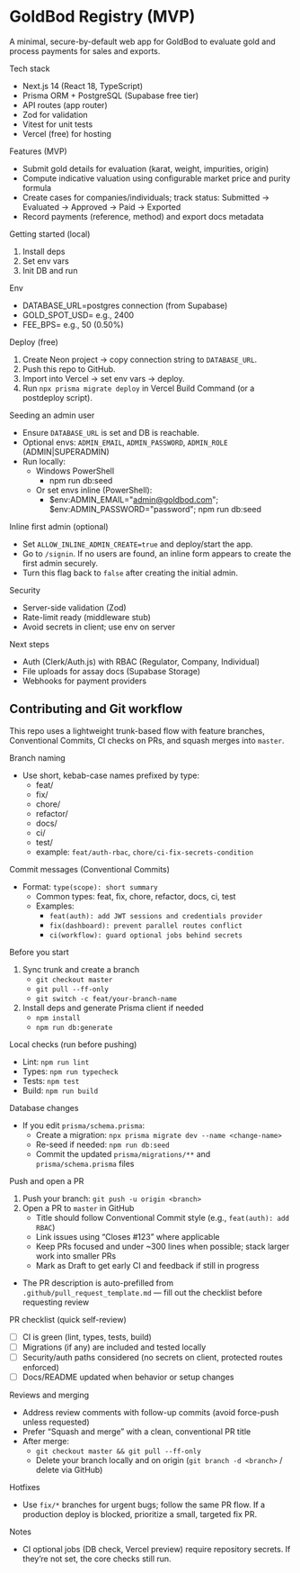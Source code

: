 # GoldBod Registry (MVP)

A minimal, secure-by-default web app for GoldBod to evaluate gold and process payments for sales and exports.

Tech stack

- Next.js 14 (React 18, TypeScript)
- Prisma ORM + PostgreSQL (Supabase free tier)
- API routes (app router)
- Zod for validation
- Vitest for unit tests
- Vercel (free) for hosting

Features (MVP)

- Submit gold details for evaluation (karat, weight, impurities, origin)
- Compute indicative valuation using configurable market price and purity formula
- Create cases for companies/individuals; track status: Submitted → Evaluated → Approved → Paid → Exported
- Record payments (reference, method) and export docs metadata

Getting started (local)

1. Install deps
2. Set env vars
3. Init DB and run

Env

- DATABASE_URL=postgres connection (from Supabase)
- GOLD_SPOT_USD= e.g., 2400
- FEE_BPS= e.g., 50 (0.50%)

Deploy (free)

1. Create Neon project → copy connection string to `DATABASE_URL`.
2. Push this repo to GitHub.
3. Import into Vercel → set env vars → deploy.
4. Run `npx prisma migrate deploy` in Vercel Build Command (or a postdeploy script).

Seeding an admin user

- Ensure `DATABASE_URL` is set and DB is reachable.
- Optional envs: `ADMIN_EMAIL`, `ADMIN_PASSWORD`, `ADMIN_ROLE` (ADMIN|SUPERADMIN)
- Run locally:
  - Windows PowerShell
    - npm run db:seed
  - Or set envs inline (PowerShell):
    - $env:ADMIN_EMAIL="admin@goldbod.com"; $env:ADMIN_PASSWORD="password"; npm run db:seed

Inline first admin (optional)

- Set `ALLOW_INLINE_ADMIN_CREATE=true` and deploy/start the app.
- Go to `/signin`. If no users are found, an inline form appears to create the first admin securely.
- Turn this flag back to `false` after creating the initial admin.

Security

- Server-side validation (Zod)
- Rate-limit ready (middleware stub)
- Avoid secrets in client; use env on server

Next steps

- Auth (Clerk/Auth.js) with RBAC (Regulator, Company, Individual)
- File uploads for assay docs (Supabase Storage)
- Webhooks for payment providers

## Contributing and Git workflow

This repo uses a lightweight trunk-based flow with feature branches, Conventional Commits, CI checks on PRs, and squash merges into `master`.

Branch naming

- Use short, kebab-case names prefixed by type:
  - feat/<scope-or-summary>
  - fix/<bug-or-area>
  - chore/<task>
  - refactor/<area>
  - docs/<topic>
  - ci/<topic>
  - test/<topic>
  - example: `feat/auth-rbac`, `chore/ci-fix-secrets-condition`

Commit messages (Conventional Commits)

- Format: `type(scope): short summary`
  - Common types: feat, fix, chore, refactor, docs, ci, test
  - Examples:
    - `feat(auth): add JWT sessions and credentials provider`
    - `fix(dashboard): prevent parallel routes conflict`
    - `ci(workflow): guard optional jobs behind secrets`

Before you start

1. Sync trunk and create a branch
   - `git checkout master`
   - `git pull --ff-only`
   - `git switch -c feat/your-branch-name`
2. Install deps and generate Prisma client if needed
   - `npm install`
   - `npm run db:generate`

Local checks (run before pushing)

- Lint: `npm run lint`
- Types: `npm run typecheck`
- Tests: `npm test`
- Build: `npm run build`

Database changes

- If you edit `prisma/schema.prisma`:
  - Create a migration: `npx prisma migrate dev --name <change-name>`
  - Re-seed if needed: `npm run db:seed`
  - Commit the updated `prisma/migrations/**` and `prisma/schema.prisma` files

Push and open a PR

1. Push your branch: `git push -u origin <branch>`
2. Open a PR to `master` in GitHub
   - Title should follow Conventional Commit style (e.g., `feat(auth): add RBAC`)
   - Link issues using “Closes #123” where applicable
   - Keep PRs focused and under ~300 lines when possible; stack larger work into smaller PRs
   - Mark as Draft to get early CI and feedback if still in progress
  - The PR description is auto-prefilled from `.github/pull_request_template.md` — fill out the checklist before requesting review

PR checklist (quick self-review)

- [ ] CI is green (lint, types, tests, build)
- [ ] Migrations (if any) are included and tested locally
- [ ] Security/auth paths considered (no secrets on client, protected routes enforced)
- [ ] Docs/README updated when behavior or setup changes

Reviews and merging

- Address review comments with follow-up commits (avoid force-push unless requested)
- Prefer “Squash and merge” with a clean, conventional PR title
- After merge:
  - `git checkout master && git pull --ff-only`
  - Delete your branch locally and on origin (`git branch -d <branch>` / delete via GitHub)

Hotfixes

- Use `fix/*` branches for urgent bugs; follow the same PR flow. If a production deploy is blocked, prioritize a small, targeted fix PR.

Notes

- CI optional jobs (DB check, Vercel preview) require repository secrets. If they’re not set, the core checks still run.
